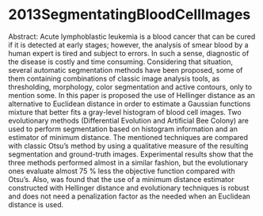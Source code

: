 # 2013SegmentatingBloodCellImages
Abstract: Acute lymphoblastic leukemia is a blood cancer that can be cured if it is detected at early stages; however, the analysis of smear blood by a human expert is tired and subject to errors. In such a sense, diagnostic of the disease is costly and
time consuming. Considering that situation, several automatic segmentation methods have been proposed, some of them containing combinations of classic image analysis tools, as thresholding, morphology, color segmentation and active contours, only to mention some. In this paper is proposed the use of Hellinger distance as an alternative to Euclidean distance in order to estimate a Gaussian functions mixture that better fits a gray-level histogram of blood cell images. Two evolutionary methods (Differential Evolution and Artificial Bee Colony) are used to perform segmentation based on histogram information and an estimator of minimum distance. The mentioned techniques are compared with classic Otsu’s method by using a qualitative measure of the resulting segmentation and ground-truth images. Experimental
results show that the three methods performed almost in a similar fashion, but the evolutionary ones evaluate almost 75 % less the objective function compared with Otsu’s. Also, was found that the use of a minimum distance estimator constructed with Hellinger distance and evolutionary techniques is robust and does not need a penalization factor as the needed when an Euclidean distance is used.
#
